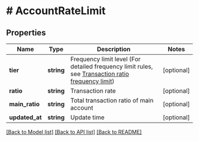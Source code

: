 # # AccountRateLimit

## Properties

Name | Type | Description | Notes
------------ | ------------- | ------------- | -------------
**tier** | **string** | Frequency limit level (For detailed frequency limit rules, see [Transaction ratio frequency limit](#成交比率限频)) | [optional] 
**ratio** | **string** | Transaction rate | [optional] 
**main_ratio** | **string** | Total transaction ratio of main account | [optional] 
**updated_at** | **string** | Update time | [optional] 

[[Back to Model list]](../../README.md#documentation-for-models) [[Back to API list]](../../README.md#documentation-for-api-endpoints) [[Back to README]](../../README.md)
